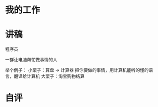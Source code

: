 # 我的工作

# 讲稿

程序员

一群让电脑帮忙做事情的人  

举个例子：
小栗子：算盘 -> 计算器  把你要做的事情，用计算机能听的懂的语言，翻译给计算机
大栗子：淘宝购物结算


# 自评



